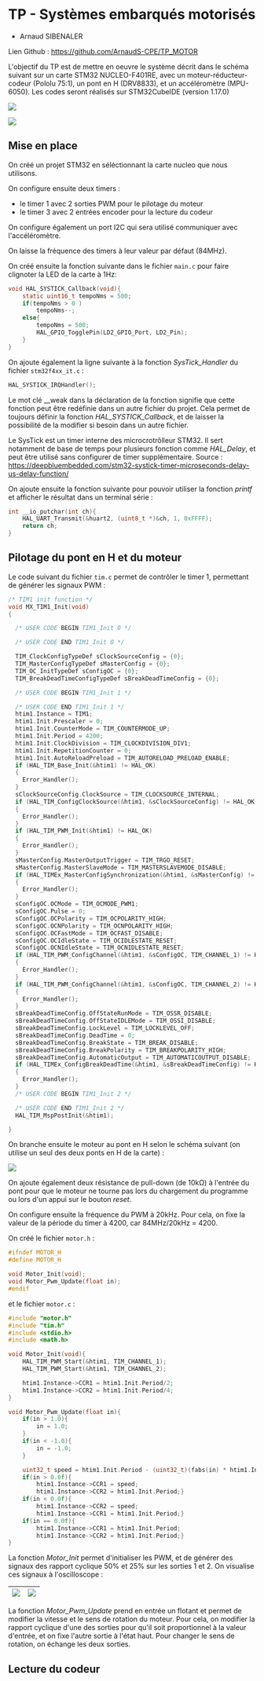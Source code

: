 # TP - Systèmes embarqués motorisés

- Arnaud SIBENALER

Lien Github : https://github.com/ArnaudS-CPE/TP_MOTOR

L'objectif du TP est de mettre en oeuvre le système décrit dans le schéma suivant sur un carte STM32 NUCLEO-F401RE, avec un moteur-réducteur-codeur (Pololu 75:1), un pont en H (DRV8833), et un accéléromètre (MPU-6050). Les codes seront réalisés sur STM32CubeIDE (version 1.17.0)

![](img/systeme.png)

![](img/maquette.JPG)



## Mise en place

On créé un projet STM32 en séléctionnant la carte nucleo que nous utilisons.

On configure ensuite deux timers :
- le timer 1 avec 2 sorties PWM pour le pilotage du moteur
- le timer 3 avec 2 entrées encoder pour la lecture du codeur

On configure également un port I2C qui sera utilisé communiquer avec l'accéléromètre.

On laisse la fréquence des timers à leur valeur par défaut (84MHz).

On créé ensuite la fonction suivante dans le fichier `main.c`  pour faire clignoter la LED de la carte à 1Hz:

```c
void HAL_SYSTICK_Callback(void){
	static uint16_t tempoNms = 500;
	if(tempoNms > 0 )
		tempoNms--;
	else{
		tempoNms = 500;
		HAL_GPIO_TogglePin(LD2_GPIO_Port, LD2_Pin);
	}
}
```

On ajoute également la ligne  suivante à la fonction _SysTick_Handler_ du fichier `stm32f4xx_it.c` :

```c
HAL_SYSTICK_IRQHandler();
```

Le mot clé __weak dans la déclaration de la fonction signifie que cette fonction peut être redéfinie dans un autre fichier du projet. Cela permet de toujours définir la fonction _HAL_SYSTICK_Callback_, et de laisser la possibilité de la modifier si besoin dans un autre fichier.

Le SysTick est un timer interne des microcrotrôlleur STM32. Il sert notamment de base de temps pour plusieurs fonction comme _HAL_Delay_, et peut être utilisé sans configurer de timer supplémentaire.
Source : https://deepbluembedded.com/stm32-systick-timer-microseconds-delay-us-delay-function/

On ajoute ensuite la fonction suivante pour pouvoir utiliser la fonction _printf_ et afficher le résultat dans un terminal série :

```c
int __io_putchar(int ch){
    HAL_UART_Transmit(&huart2, (uint8_t *)&ch, 1, 0xFFFF);
    return ch;
}
```

## Pilotage du pont en H et du moteur

Le code suivant du fichier `tim.c` permet de contrôler le timer 1, permettant de générer les signaux PWM :

```c
/* TIM1 init function */
void MX_TIM1_Init(void)
{

  /* USER CODE BEGIN TIM1_Init 0 */

  /* USER CODE END TIM1_Init 0 */

  TIM_ClockConfigTypeDef sClockSourceConfig = {0};
  TIM_MasterConfigTypeDef sMasterConfig = {0};
  TIM_OC_InitTypeDef sConfigOC = {0};
  TIM_BreakDeadTimeConfigTypeDef sBreakDeadTimeConfig = {0};

  /* USER CODE BEGIN TIM1_Init 1 */

  /* USER CODE END TIM1_Init 1 */
  htim1.Instance = TIM1;
  htim1.Init.Prescaler = 0;
  htim1.Init.CounterMode = TIM_COUNTERMODE_UP;
  htim1.Init.Period = 4200;
  htim1.Init.ClockDivision = TIM_CLOCKDIVISION_DIV1;
  htim1.Init.RepetitionCounter = 0;
  htim1.Init.AutoReloadPreload = TIM_AUTORELOAD_PRELOAD_ENABLE;
  if (HAL_TIM_Base_Init(&htim1) != HAL_OK)
  {
    Error_Handler();
  }
  sClockSourceConfig.ClockSource = TIM_CLOCKSOURCE_INTERNAL;
  if (HAL_TIM_ConfigClockSource(&htim1, &sClockSourceConfig) != HAL_OK)
  {
    Error_Handler();
  }
  if (HAL_TIM_PWM_Init(&htim1) != HAL_OK)
  {
    Error_Handler();
  }
  sMasterConfig.MasterOutputTrigger = TIM_TRGO_RESET;
  sMasterConfig.MasterSlaveMode = TIM_MASTERSLAVEMODE_DISABLE;
  if (HAL_TIMEx_MasterConfigSynchronization(&htim1, &sMasterConfig) != HAL_OK)
  {
    Error_Handler();
  }
  sConfigOC.OCMode = TIM_OCMODE_PWM1;
  sConfigOC.Pulse = 0;
  sConfigOC.OCPolarity = TIM_OCPOLARITY_HIGH;
  sConfigOC.OCNPolarity = TIM_OCNPOLARITY_HIGH;
  sConfigOC.OCFastMode = TIM_OCFAST_DISABLE;
  sConfigOC.OCIdleState = TIM_OCIDLESTATE_RESET;
  sConfigOC.OCNIdleState = TIM_OCNIDLESTATE_RESET;
  if (HAL_TIM_PWM_ConfigChannel(&htim1, &sConfigOC, TIM_CHANNEL_1) != HAL_OK)
  {
    Error_Handler();
  }
  if (HAL_TIM_PWM_ConfigChannel(&htim1, &sConfigOC, TIM_CHANNEL_2) != HAL_OK)
  {
    Error_Handler();
  }
  sBreakDeadTimeConfig.OffStateRunMode = TIM_OSSR_DISABLE;
  sBreakDeadTimeConfig.OffStateIDLEMode = TIM_OSSI_DISABLE;
  sBreakDeadTimeConfig.LockLevel = TIM_LOCKLEVEL_OFF;
  sBreakDeadTimeConfig.DeadTime = 0;
  sBreakDeadTimeConfig.BreakState = TIM_BREAK_DISABLE;
  sBreakDeadTimeConfig.BreakPolarity = TIM_BREAKPOLARITY_HIGH;
  sBreakDeadTimeConfig.AutomaticOutput = TIM_AUTOMATICOUTPUT_DISABLE;
  if (HAL_TIMEx_ConfigBreakDeadTime(&htim1, &sBreakDeadTimeConfig) != HAL_OK)
  {
    Error_Handler();
  }
  /* USER CODE BEGIN TIM1_Init 2 */

  /* USER CODE END TIM1_Init 2 */
  HAL_TIM_MspPostInit(&htim1);

}
```

On branche ensuite le moteur au pont en H selon le schéma suivant (on utilise un seul des deux ponts en H de la carte) :

![](img/moteur.png)

On ajoute également deux résistance de pull-down (de 10kΩ) à l'entrée du pont pour que le moteur ne tourne pas lors du chargement du programme ou lors d'un appui sur le bouton _reset_.

On configure ensuite la fréquence du PWM à 20kHz. Pour cela, on fixe la valeur de la période du timer à 4200, car 84MHz/20kHz = 4200.

On créé le fichier `motor.h` :

```c
#ifndef MOTOR_H
#define MOTOR_H

void Motor_Init(void);
void Motor_Pwm_Update(float in);
#endif
```

et le fichier `motor.c` :

```c
#include "motor.h"
#include "tim.h"
#include <stdio.h>
#include <math.h>

void Motor_Init(void){
	HAL_TIM_PWM_Start(&htim1, TIM_CHANNEL_1);
	HAL_TIM_PWM_Start(&htim1, TIM_CHANNEL_2);

	htim1.Instance->CCR1 = htim1.Init.Period/2;
	htim1.Instance->CCR2 = htim1.Init.Period/4;
}

void Motor_Pwm_Update(float in){
	if(in > 1.0){
		in = 1.0;
	}
	if(in < -1.0){
		in = -1.0;
	}

	uint32_t speed = htim1.Init.Period - (uint32_t)(fabs(in) * htim1.Init.Period);
	if(in > 0.0f){
		htim1.Instance->CCR1 = speed;
		htim1.Instance->CCR2 = htim1.Init.Period;}
	if(in < 0.0f){
		htim1.Instance->CCR2 = speed;
		htim1.Instance->CCR1 = htim1.Init.Period;}
	if(in == 0.0f){
		htim1.Instance->CCR1 = htim1.Init.Period;
		htim1.Instance->CCR2 = htim1.Init.Period;}
}
```

La fonction _Motor_Init_ permet d'initialiser les PWM, et de générer des signaux des rapport cyclique 50% et 25% sur les sorties 1 et 2.
On visualise ces signaux à l'oscilloscope :

| ![](img/pwm2.jpg) | ![](img/pwm1.jpg) |
|-------------------|-------------------|

La fonction _Motor_Pwm_Update_ prend en entrée un flotant et permet de modifier la vitesse et le sens de rotation du moteur. Pour cela, on modifier la rapport cyclique d'une des sorties pour qu'il soit proportionnel à la valeur d'entrée, et on fixe l'autre sortie à l'état haut.
Pour changer le sens de rotation, on échange les deux sorties.

## Lecture du codeur










